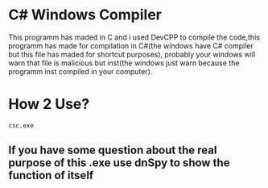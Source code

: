 # C# Windows Compiler

This programm has maded in C and i used DevCPP to compile the code,this programm has made for compilation in C#(the windows have C# compiler but this file has maded for shortcut purposes), probably your windows will warn that file is malicious but inst(the windows just warn because the programm inst compiled in your computer).

# How 2 Use?

```console
csc.exe 
```

## If you have some question about the real purpose of this .exe use dnSpy to show the function of itself
